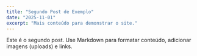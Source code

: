 ```yaml
---
title: "Segundo Post de Exemplo"
date: "2025-11-01"
excerpt: "Mais conteúdo para demonstrar o site."
---
```


Este é o segundo post. Use Markdown para formatar conteúdo, adicionar imagens (uploads) e links.
